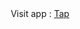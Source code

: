   <div id="header" align="center">
  Visit app : <a  href="https://vladislavslutskii.github.io/todo/" target="_blank">Tap</a>
</div>
